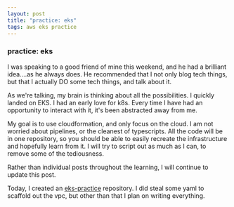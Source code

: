 ```yaml
---
layout: post
title: "practice: eks"
tags: aws eks practice
---
```

### practice: eks
I was speaking to a good friend of mine this weekend, and he had a brilliant idea....as he always does. He recommended that I not only blog tech things, but that I actually DO some tech things, and talk about it.

As we're talking, my brain is thinking about all the possibilities. I quickly landed on EKS. I had an early love for k8s. Every time I have had an opportunity to interact with it, it's been abstracted away from me.

My goal is to use cloudformation, and only focus on the cloud. I am  not worried about pipelines, or the cleanest of typescripts. All the code will be in one repository, so you should be able to easily recreate the infrastructure and hopefully learn from it. I will try to script out as much as I can, to remove some of the tediousness.

Rather than individual posts throughout the learning, I will continue to update this post.

Today, I created an [eks-practice](https://github.com/jamespgrant3/eks-practice) repository. I did steal some yaml to scaffold out the vpc, but other than that I plan on writing everything.
